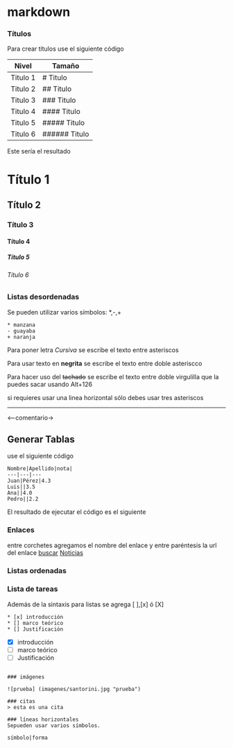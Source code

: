 # markdown
### Títulos
Para crear títulos use el siguiente código

Nivel|Tamaño
---|---
Titulo 1| # Titulo 
Titulo 2| ## Titulo
Titulo 3| ### Titulo
Titulo 4| #### Titulo
Titulo 5| ##### Titulo
Titulo 6| ###### Titulo

Este sería el resultado

# Título 1
## Título 2
### Título 3
#### Título 4
##### Título 5
###### Título 6


<!-- LISTAS DESORDENADAS <u>--->
### Listas desordenadas
Se pueden utilizar varios símbolos: *,-,+
~~~
* manzana
- guayaba
+ naranja
~~~

Para poner letra *Cursiva* se escribe el texto entre asteriscos

Para usar texto en **negrita** se escribe el texto entre doble asteriscco

Para hacer uso del ~~tachado~~ se escribe el texto entre doble virgulilla que la puedes sacar usando Alt+126

si requieres usar una linea horizontal sólo debes usar tres asteriscos 
*** 

<!--para insertar una barra usas tres virgulillas usando Alt+126
~~~ barra-->

<--comentario→

## Generar Tablas
use el siguiente código

~~~
Nombre|Apellido|nota|
---|---|---
Juan|Pérez|4.3
Luis||3.5
Ana||4.0
Pedro||2.2
~~~

El resultado de ejecutar el código es el siguiente

### Enlaces
entre corchetes agregamos el nombre del enlace y entre paréntesis la url del enlace
[buscar](https://www.google.com/)
[Noticias](https://www.elcolombiano.com/)

### Listas ordenadas <ul>

### Lista de tareas
Además de la sintaxis para listas se agrega [ ],[x] ó [X]

~~~
* [x] introducción
* [] marco teórico
* [] Justificación
~~~~

* [x] introducción
* [ ] marco teórico
* [ ] Justificación

~~~

### imágenes 

![prueba] (imagenes/santorini.jpg "prueba")

### citas
> esta es una cita

### líneas horizontales
Sepueden usar varios símbolos.

símbolo|forma
